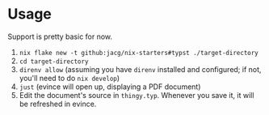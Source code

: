 # Usage

Support is pretty basic for now.

1. `nix flake new -t github:jacg/nix-starters#typst ./target-directory`
2. `cd target-directory`
3. `direnv allow` (assuming you have `direnv` installed and configured; if not, you'll need to do `nix develop`)
4. `just` (evince will open up, displaying a PDF document)
5.  Edit the document's source in `thingy.typ`. Whenever you save it, it will be refreshed in evince.

